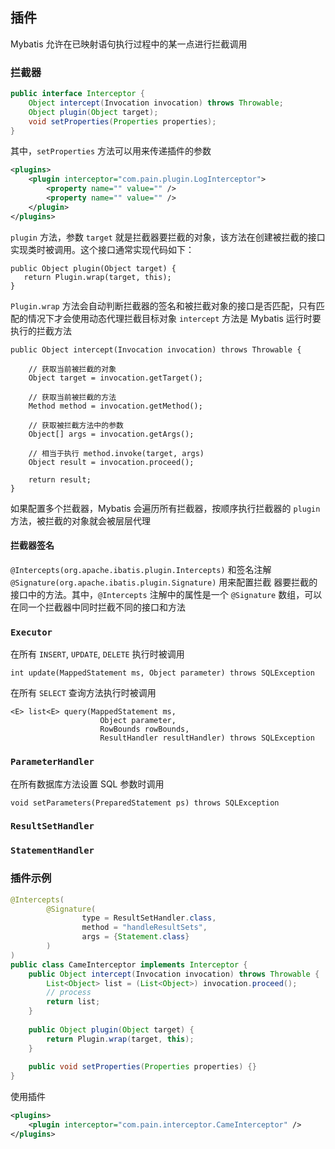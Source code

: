 ## 插件
Mybatis 允许在已映射语句执行过程中的某一点进行拦截调用

### 拦截器
```java
public interface Interceptor {
    Object intercept(Invocation invocation) throws Throwable;
    Object plugin(Object target);
    void setProperties(Properties properties);
}
```
其中，`setProperties` 方法可以用来传递插件的参数
```xml
<plugins>
    <plugin interceptor="com.pain.plugin.LogInterceptor">
        <property name="" value="" />
        <property name="" value="" />
    </plugin>
</plugins>
```
`plugin` 方法，参数 `target` 就是拦截器要拦截的对象，该方法在创建被拦截的接口实现类时被调用。这个接口通常实现代码如下：
```
public Object plugin(Object target) {
   return Plugin.wrap(target, this); 
}
```
`Plugin.wrap` 方法会自动判断拦截器的签名和被拦截对象的接口是否匹配，只有匹配的情况下才会使用动态代理拦截目标对象
`intercept` 方法是 Mybatis 运行时要执行的拦截方法
```
public Object intercept(Invocation invocation) throws Throwable {

    // 获取当前被拦截的对象
    Object target = invocation.getTarget();
    
    // 获取当前被拦截的方法
    Method method = invocation.getMethod();
    
    // 获取被拦截方法中的参数
    Object[] args = invocation.getArgs();
    
    // 相当于执行 method.invoke(target, args)
    Object result = invocation.proceed();
    
    return result;
}
```
如果配置多个拦截器，Mybatis 会遍历所有拦截器，按顺序执行拦截器的 `plugin` 方法，被拦截的对象就会被层层代理

#### 拦截器签名
`@Intercepts(org.apache.ibatis.plugin.Intercepts)` 和签名注解 `@Signature(org.apache.ibatis.plugin.Signature)` 用来配置拦截
器要拦截的接口中的方法。其中，`@Intercepts` 注解中的属性是一个 `@Signature` 数组，可以在同一个拦截器中同时拦截不同的接口和方法

### `Executor`
在所有 `INSERT`, `UPDATE`, `DELETE` 执行时被调用
```
int update(MappedStatement ms, Object parameter) throws SQLException
```
在所有 `SELECT` 查询方法执行时被调用
```
<E> list<E> query(MappedStatement ms,
                    Object parameter,
                    RowBounds rowBounds,
                    ResultHandler resultHandler) throws SQLException
```

### `ParameterHandler`
在所有数据库方法设置 SQL 参数时调用
```
void setParameters(PreparedStatement ps) throws SQLException
```

### `ResultSetHandler`

### `StatementHandler`

### 插件示例
```java
@Intercepts(
        @Signature(
                type = ResultSetHandler.class,
                method = "handleResultSets",
                args = {Statement.class}
        )
)
public class CameInterceptor implements Interceptor {
    public Object intercept(Invocation invocation) throws Throwable {
        List<Object> list = (List<Object>) invocation.proceed();
        // process
        return list;
    }
    
    public Object plugin(Object target) {
        return Plugin.wrap(target, this);
    }
    
    public void setProperties(Properties properties) {}
}
```
使用插件
```xml
<plugins>
    <plugin interceptor="com.pain.interceptor.CameInterceptor" />
</plugins>
```